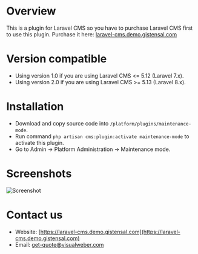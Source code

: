 # Overview
This is a plugin for Laravel CMS so you have to purchase Laravel CMS first to use this plugin. 
Purchase it here: [laravel-cms.demo.gistensal.com](https://mailto:get-quote@visualweber.co)

# Version compatible

- Using version 1.0 if you are using Laravel CMS <= 5.12 (Laravel 7.x).
- Using version 2.0 if you are using Laravel CMS >= 5.13 (Laravel 8.x).

# Installation
- Download and copy source code into `/platform/plugins/maintenance-mode`.
- Run command `php artisan cms:plugin:activate maintenance-mode` to activate this plugin.
- Go to Admin -> Platform Administration -> Maintenance mode.

# Screenshots

![Screenshot](https://raw.githubusercontent.com/vswb/maintenance-mode/master/public/images/screenshot.png)

# Contact us
- Website: [https://laravel-cms.demo.gistensal.com](https://laravel-cms.demo.gistensal.com)
- Email: [get-quote@visualweber.com](mailto:get-quote@visualweber.com)
